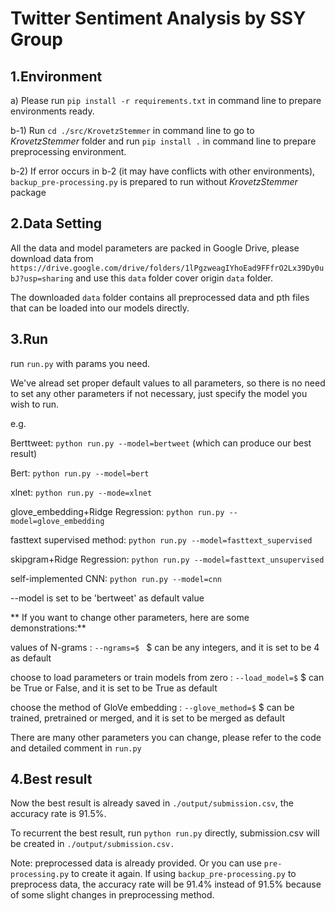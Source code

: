 # Twitter Sentiment Analysis by SSY Group
## 1.Environment

a) Please run `pip install -r requirements.txt` in command line to prepare environments ready.

b-1) Run `cd ./src/KrovetzStemmer` in command line to go to *KrovetzStemmer* folder and run `pip install .` in command line to prepare preprocessing environment. 

b-2) If error occurs in b-2 (it may have conflicts with other environments), `backup_pre-processing.py` is prepared to run without *KrovetzStemmer* package

## 2.Data Setting

All the data and model parameters are packed in Google Drive, please download data from `https://drive.google.com/drive/folders/1lPgzweagIYhoEad9FFfrO2Lx39Dy0ubJ?usp=sharing` and use this `data` folder cover origin `data` folder.

The downloaded `data` folder contains all preprocessed data and pth files that can be loaded into our models directly.

## 3.Run

run `run.py` with params you need.

We've alread set proper default values to all parameters, so there is no need to set any other parameters if not necessary, just specify the model you wish to run.

e.g. 

Berttweet: `python run.py --model=bertweet` (which can produce our best result)

Bert: `python run.py --model=bert` 

xlnet: `python run.py --mode=xlnet`

glove_embedding+Ridge Regression: `python run.py --model=glove_embedding`

fasttext supervised method: `python run.py --model=fasttext_supervised`

skipgram+Ridge Regression: `python run.py --model=fasttext_unsupervised`

self-implemented CNN: `python run.py --model=cnn`

--model is set to be 'bertweet' as default value

**
If you want to change other parameters, here are some demonstrations:**

values of N-grams : `--ngrams=$ ` $ can be any integers, and it is set to be 4 as default

choose to load parameters or train models from zero :  `--load_model=$` $ can be True or False, and it is set to be True as default

choose the method of GloVe embedding :  `--glove_method=$` $ can be trained, pretrained or merged, and it is set to be merged as default

There are many other parameters you can change, please refer to the code and detailed comment in `run.py`



## 4.Best result

Now the best result is already saved in `./output/submission.csv`, the accuracy rate is 91.5%.

To recurrent the best result, run `python run.py` directly, submission.csv will be created in `./output/submission.csv.` 

Note: preprocessed data is already provided. Or you can use `pre-processing.py` to create it again. If using `backup_pre-processing.py` to preprocess data, the accuracy rate will be 91.4% instead of 91.5% because of some slight changes in preprocessing method.









